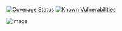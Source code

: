 [![Coverage Status](https://coveralls.io/repos/github/guialexandree/habits-clean-api/badge.svg?branch=master)](https://coveralls.io/github/guialexandree/habits-clean-api?branch=master)
[![Known Vulnerabilities](https://snyk.io/test/github/guialexandree/habits-clean-api/badge.svg)](https://snyk.io/test/github/guialexandree/habits-clean-api)

![image](https://user-images.githubusercontent.com/30730216/214993356-ff27f507-8296-444b-a2be-7c3804c0a19f.png)

